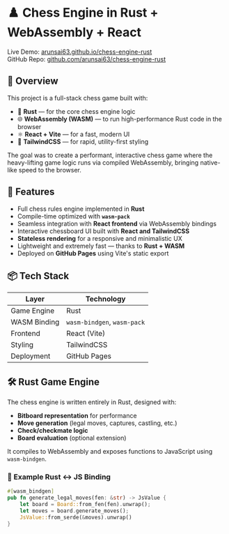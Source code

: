 # ♟️ Chess Engine in Rust + WebAssembly + React

Live Demo: [arunsai63.github.io/chess-engine-rust](https://arunsai63.github.io/chess-engine-rust)  
GitHub Repo: [github.com/arunsai63/chess-engine-rust](https://github.com/arunsai63/chess-engine-rust)

## 🚀 Overview

This project is a full-stack chess game built with:

- 🦀 **Rust** — for the core chess engine logic
- 🌐 **WebAssembly (WASM)** — to run high-performance Rust code in the browser
- ⚛️ **React + Vite** — for a fast, modern UI
- 🎨 **TailwindCSS** — for rapid, utility-first styling

The goal was to create a performant, interactive chess game where the heavy-lifting game logic runs via compiled WebAssembly, bringing native-like speed to the browser.

## 🧠 Features

- Full chess rules engine implemented in **Rust**
- Compile-time optimized with **`wasm-pack`**
- Seamless integration with **React frontend** via WebAssembly bindings
- Interactive chessboard UI built with **React and TailwindCSS**
- **Stateless rendering** for a responsive and minimalistic UX
- Lightweight and extremely fast — thanks to **Rust + WASM**
- Deployed on **GitHub Pages** using Vite's static export

## 📦 Tech Stack

| Layer        | Technology              |
|--------------|--------------------------|
| Game Engine  | Rust                    |
| WASM Binding | `wasm-bindgen`, `wasm-pack` |
| Frontend     | React (Vite)            |
| Styling      | TailwindCSS             |
| Deployment   | GitHub Pages            |

## 🛠️ Rust Game Engine

The chess engine is written entirely in Rust, designed with:

- **Bitboard representation** for performance
- **Move generation** (legal moves, captures, castling, etc.)
- **Check/checkmate logic**
- **Board evaluation** (optional extension)

It compiles to WebAssembly and exposes functions to JavaScript using `wasm-bindgen`.

### 🧩 Example Rust ↔ JS Binding

```rust
#[wasm_bindgen]
pub fn generate_legal_moves(fen: &str) -> JsValue {
    let board = Board::from_fen(fen).unwrap();
    let moves = board.generate_moves();
    JsValue::from_serde(&moves).unwrap()
}
